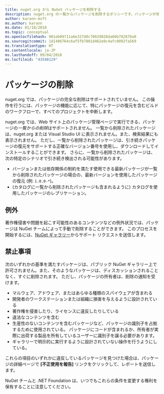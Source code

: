 ```yaml
---
title: nuget.org から NuGet パッケージを削除する
description: nuget.org の一覧からパッケージを削除するポリシーです。パッケージが他のポリシーに違反しない限り、完全な削除はサポートされません。
author: karann-msft
ms.author: karann
ms.date: 01/18/2018
ms.topic: conceptual
ms.openlocfilehash: 901eb09711a6e32740c70829028da66b782870a0
ms.sourcegitcommit: 1d1406764c6af5fb7801d462e0c4afc9092fa569
ms.translationtype: HT
ms.contentlocale: ja-JP
ms.lasthandoff: 09/04/2018
ms.locfileid: "43548129"
---
```

# <a name="deleting-packages"></a>パッケージの削除

nuget.org では、パッケージの完全な削除はサポートされていません。 この操作を行うには、パッケージの機能に応じて、特にパッケージの復元を含むビルドのワークフローで、すべてのプロジェクトを中断します。

nuget.org では、Web サイト上のパッケージ管理ページで実行できる、パッケージの*一覧からの削除*はサポートされません。 一覧から削除されたパッケージは、nuget.org または Visual Studio UI に表示されません。また、検索結果にも表示されません。 ただし、一覧から削除されたパッケージは、引き続きパッケージの復元をサポートする正確なバージョン番号を使用し、ダウンロードしてインストールすることができます。 さらに、一覧から削除されたパッケージは、次の特定のシナリオで引き続き検出される可能性があります。

- バージョンまたは依存関係の制約を満たす使用できる最新パッケージが一覧から削除されたパッケージの場合の、最新バージョンを使用したパッケージの復元 (例: `1.0.0-*`)。
- (カタログに一覧から削除されたパッケージも含まれるように) カタログを使用したパッケージのレプリケーション。

## <a name="exceptions"></a>例外

著作権侵害や問題を起こす可能性のあるコンテンツなどの例外状況では、パッケージは NuGet チームによって手動で削除することができます。 このプロセスを開始するには、[NuGet ギャラリー](http://www.nuget.org)からサポート リクエストを送信します。

## <a name="prohibited-use"></a>禁止事項

次のいずれかの基準を満たすパッケージは、パブリック NuGet ギャラリー上で許可されません。また、そのようなパッケージは、ディスカッションされることなく、すぐに削除されます。 ただし、パッケージの所有者は、削除の通知を受けます。

- マルウェア、アドウェア、またはあらゆる種類のスパイウェアが含まれる
- 開発者のワークステーションまたは組織に損害を与えるように設計されている
- 著作権を侵害したり、ライセンスに違反したりしている
- 違法なコンテンツを含む
- 生産性のないコンテンツを含むパッケージなど、パッケージの識別子を占拠するために使用されている。 パッケージにコードが含まれるか、所有者が実際に出荷する製品を所有しているユーザーに識別子を譲る必要があります。
- ギャラリーで明示的に実行するように設計されていない操作を行うようにしている。

これらの項目のいずれかに違反しているパッケージを見つけた場合は、パッケージの詳細ページで **[不正使用を報告]** リンクをクリックして、レポートを送信します。

NuGet チームと .NET Foundation は、いつでもこれらの条件を変更する権利を保有することに注意してください。
